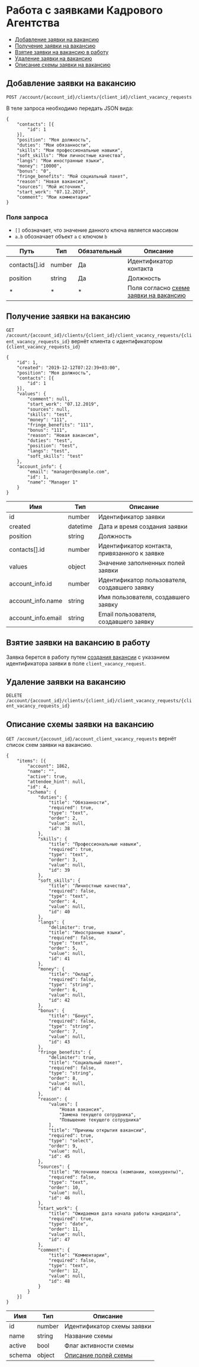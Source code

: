 # Работа с заявками Кадрового Агентства

* [Добавление заявки на вакансию](#client-vacancy-request-new)
* [Получение заявки на вакансию](#client-vacancy-request-view)
* [Взятие заявки на вакансию в работу](#client-vacancy-request-start)
* [Удаление заявки на вакансию](#client-vacancy-request-delete)
* [Описание схемы заявки на вакансию](#account-client-vacancy-request-list)


<a name="client-vacancy-request-new"></a>
## Добавление заявки на вакансию

`POST /account/{account_id}/clients/{client_id}/client_vacancy_requests`

В теле запроса необходимо передать JSON вида:

```
{
    "contacts": [{
        "id": 1
    }],
    "position": "Моя должность",
    "duties": "Мои обязанности",
    "skills": "Мои профессиональные навыки",
    "soft_skills": "Мои личностные качества",
    "langs": "Мои иностранные языки",
    "money": "10000",
    "bonus": "0",
    "fringe_benefits": "Мой социальный пакет",
    "reason": "Новая вакансия",
    "sources": "Мой источник",
    "start_work": "07.12.2019",
    "comment": "Мои комментарии"
}
```

### Поля запроса

* `[]` обозначает, что значение данного ключа является массивом
* `a.b` обозначает объект `a` с ключом `b`

| Путь | Тип | Обязательный | Описание
| ---- | -------- | ------------ | --------
| contacts[].id | number | Да | Идентификатор контакта
| position | string | Да | Должность
| * | * | * | Поля согласно [схеме заявки на вакансию](#account-client-vacancy-request-list)



<a name="client-vacancy-request-view"></a>
## Получение заявки на вакансию

`GET /account/{account_id}/clients/{client_id}/client_vacancy_requests/{client_vacancy_requests_id}`  вернёт клиента с идентификатором `{client_vacancy_requests_id}`

```
{
    "id": 1,
    "created": "2019-12-12T07:22:39+03:00",
    "position": "Моя должность",
    "contacts": [{
        "id": 1
    }],
    "values": {
        "comment": null,
        "start_work": "07.12.2019",
        "sources": null,
        "skills": "test",
        "money": "111",
        "fringe_benefits": "111",
        "bonus": "111",
        "reason": "Новая вакансия",
        "duties": "test",
        "position": "test",
        "langs": "test",
        "soft_skills": "test"
    },
    "account_info": {
        "email": "manager@example.com",
        "id": 1,
        "name": "Manager 1"
    }
}
```

Имя | Тип | Описание
--- | --- | ---
id | number | Идентификатор заявки
created | datetime | Дата и время создания заявки
position | string | Должность
contacts[].id | number | Идентификатор контакта, привязанного к заявке
values | object | Значение заполненных полей заявки
account_info.id | number | Идентификатор пользователя, создавшего заявку
account_info.name | string | Имя пользователя, создавшего заявку
account_info.email | string | Email пользователя, создавшего заявку


<a name="client-vacancy-request-start"></a>
## Взятие заявки на вакансию в работу
Заявка берется в работу путем [создания вакансии](agency_vacancies.md#vacancy-add) с указанием идентификатора заявки в поле `client_vacancy_request`.

<a name="client-vacancy-request-delete"></a>
## Удаление заявки на вакансию

`DELETE /account/{account_id}/clients/{client_id}/client_vacancy_requests/{client_vacancy_requests_id}`

<a name="account-client-vacancy-request-list"></a>
## Описание схемы заявки на вакансию

`GET /account/{account_id}/account_client_vacancy_requests` вернёт список схем заявки на вакансию.

```
{
    "items": [{
        "account": 1862,
        "name": "",
        "active": true,
        "attendee_hint": null,
        "id": 4,
        "schema": {
            "duties": {
                "title": "Обязанности",
                "required": true,
                "type": "text",
                "order": 2,
                "value": null,
                "id": 38
            },
            "skills": {
                "title": "Профессиональные навыки",
                "required": true,
                "type": "text",
                "order": 3,
                "value": null,
                "id": 39
            },
            "soft_skills": {
                "title": "Личностные качества",
                "required": false,
                "type": "text",
                "order": 4,
                "value": null,
                "id": 40
            },
            "langs": {
                "delimiter": true,
                "title": "Иностранные языки",
                "required": false,
                "type": "text",
                "order": 5,
                "value": null,
                "id": 41
            },
            "money": {
                "title": "Оклад",
                "required": false,
                "type": "string",
                "order": 6,
                "value": null,
                "id": 42
            },
            "bonus": {
                "title": "Бонус",
                "required": false,
                "type": "string",
                "order": 7,
                "value": null,
                "id": 43
            },
            "fringe_benefits": {
                "delimiter": true,
                "title": "Социальный пакет",
                "required": false,
                "type": "string",
                "order": 8,
                "value": null,
                "id": 44
            },
            "reason": {
                "values": [
                    "Новая вакансия",
                    "Замена текущего сотрудника",
                    "Повышение текущего сотрудника"
                ],
                "title": "Причины открытия вакансии",
                "required": true,
                "type": "select",
                "order": 9,
                "value": null,
                "id": 45
            },
            "sources": {
                "title": "Источники поиска (компании, конкуренты)",
                "required": false,
                "type": "text",
                "order": 10,
                "value": null,
                "id": 46
            },
            "start_work": {
                "title": "Ожидаемая дата начала работы кандидата",
                "required": true,
                "type": "date",
                "order": 11,
                "value": null,
                "id": 47
            },
            "comment": {
                "title": "Комментарии",
                "required": false,
                "type": "text",
                "order": 12,
                "value": null,
                "id": 48
            }
        }
    }]
}
```

Имя | Тип | Описание
 --- | --- | ---
id | number | Идентификатор схемы заявки
name | string | Название схемы
active | bool | Флаг активности схемы
schema | object | [Описание полей схемы](schema.md)
